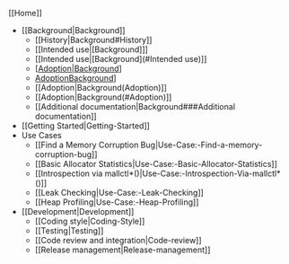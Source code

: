 [[Home]]
* [[Background|Background]]
  - [[History|Background#History]]
  - [[Intended use|[Background]]]
  - [[Intended use|[Background](#Intended use)]]
  - [[Adoption|Background](Adoption)]
  - [AdoptionBackground](#Adoption)]
  - [[Adoption|Background(Adoption)]]
  - [[Adoption|Background(#Adoption)]]
  - [[Additional documentation|Background###Additional documentation]]
* [[Getting Started|Getting-Started]]
* Use Cases
  - [[Find a Memory Corruption Bug|Use-Case:-Find-a-memory-corruption-bug]]
  - [[Basic Allocator Statistics|Use-Case:-Basic-Allocator-Statistics]]
  - [[Introspection via mallctl*()|Use-Case:-Introspection-Via-mallctl*()]]
  - [[Leak Checking|Use-Case:-Leak-Checking]]
  - [[Heap Profiling|Use-Case:-Heap-Profiling]]
* [[Development|Development]]
  - [[Coding style|Coding-Style]]
  - [[Testing|Testing]]
  - [[Code review and integration|Code-review]]
  - [[Release management|Release-management]]